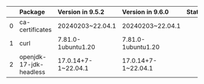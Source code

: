 <!-- markdown-link-check-disable -->

|    | Package                 | Version in 9.5.2    | Version in 9.6.0    | Status   |
|---:|:------------------------|:--------------------|:--------------------|:---------|
|  0 | ca-certificates         | 20240203~22.04.1    | 20240203~22.04.1    |          |
|  1 | curl                    | 7.81.0-1ubuntu1.20  | 7.81.0-1ubuntu1.20  |          |
|  2 | openjdk-17-jdk-headless | 17.0.14+7-1~22.04.1 | 17.0.14+7-1~22.04.1 |          |